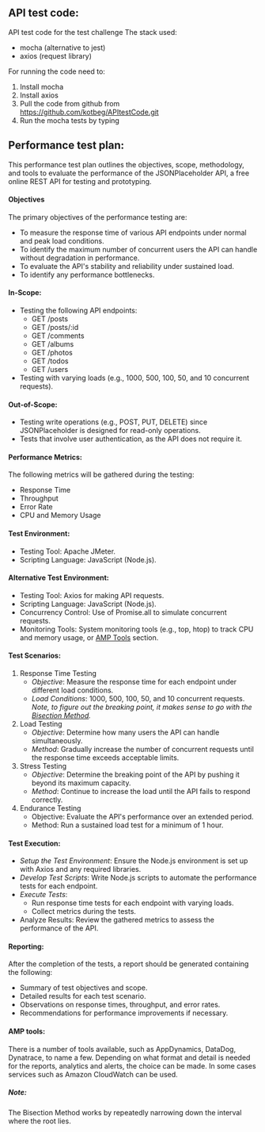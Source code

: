 ## API test code:
API test code for the test challenge
The stack used:
- mocha (alternative to jest)
- axios (request library)

For running the code need to:
1. Install mocha <brew install mocha>
2. Install axios <brew install axios>
3. Pull the code from github from <https://github.com/kotbeg/APItestCode.git>
4. Run the mocha tests by typing <npm test>

## Performance test plan:
This performance test plan outlines the objectives, scope, methodology, and tools to evaluate the performance of the JSONPlaceholder API, a free online REST API for testing and prototyping.

#### Objectives
The primary objectives of the performance testing are:
 - To measure the response time of various API endpoints under normal and peak load conditions.
 - To identify the maximum number of concurrent users the API can handle without degradation in performance.
 - To evaluate the API's stability and reliability under sustained load.
 - To identify any performance bottlenecks.

#### In-Scope:
 - Testing the following API endpoints:
     - GET /posts
     - GET /posts/:id
     - GET /comments
     - GET /albums
     - GET /photos
     - GET /todos
     - GET /users
 - Testing with varying loads (e.g., 1000, 500, 100, 50, and 10 concurrent requests).
#### Out-of-Scope:
 - Testing write operations (e.g., POST, PUT, DELETE) since JSONPlaceholder is designed for read-only operations.
 - Tests that involve user authentication, as the API does not require it.
#### Performance Metrics:
The following metrics will be gathered during the testing:
 - Response Time
 - Throughput
 - Error Rate
 - CPU and Memory Usage
#### Test Environment:
 - Testing Tool: Apache JMeter.
 - Scripting Language: JavaScript (Node.js).
#### Alternative Test Environment:
 - Testing Tool: Axios for making API requests.
 - Scripting Language: JavaScript (Node.js).
 - Concurrency Control: Use of Promise.all to simulate concurrent requests.
 - Monitoring Tools: System monitoring tools (e.g., top, htop) to track CPU and memory usage, or [AMP Tools](#amptools) section.
#### Test Scenarios:
1. Response Time Testing
    - _Objective_: Measure the response time for each endpoint under different load conditions.
    - _Load Conditions_: 1000, 500, 100, 50, and 10 concurrent requests. _Note, to figure out the breaking point, it makes sense to go with the [Bisection Method](#bisectionmethod)._ 
2. Load Testing
    - _Objective_: Determine how many users the API can handle simultaneously.
    - _Method_: Gradually increase the number of concurrent requests until the response time exceeds acceptable limits.
3. Stress Testing
    - _Objective_: Determine the breaking point of the API by pushing it beyond its maximum capacity.
    - _Method_: Continue to increase the load until the API fails to respond correctly.
4. Endurance Testing 
    - Objective: Evaluate the API's performance over an extended period.
    - Method: Run a sustained load test for a minimum of 1 hour.
#### Test Execution:
 - _Setup the Test Environment_: Ensure the Node.js environment is set up with Axios and any required libraries.
 - _Develop Test Scripts_: Write Node.js scripts to automate the performance tests for each endpoint.
 - _Execute Tests_:
    - Run response time tests for each endpoint with varying loads.
    - Collect metrics during the tests.
 - Analyze Results: Review the gathered metrics to assess the performance of the API.
#### Reporting:
After the completion of the tests, a report should be generated containing the following:
 - Summary of test objectives and scope.
 - Detailed results for each test scenario.
 - Observations on response times, throughput, and error rates.
 - Recommendations for performance improvements if necessary.
<a name="amptools"></a>
#### AMP tools:
There is a number of tools available, such as AppDynamics, DataDog, Dynatrace, to name a few.
Depending on what format and detail is needed for the reports, analytics and alerts, the choice can be made.
In some cases services such as Amazon CloudWatch can be used.

<a name="bisectionmethod"></a>
##### Note:
The Bisection Method works by repeatedly narrowing down the interval where the root lies.